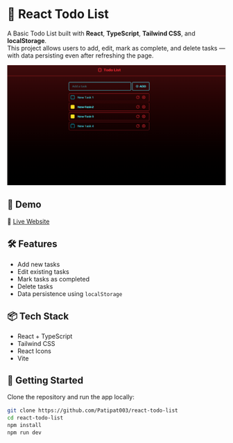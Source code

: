 # 📝 React Todo List

A Basic Todo List built with **React**, **TypeScript**, **Tailwind CSS**, and **localStorage**.  
This project allows users to add, edit, mark as complete, and delete tasks — with data persisting even after refreshing the page.

![screenshot](public/screenshot.png)

## 🚀 Demo
🔗 [Live Website](https://react-todo-list-khaki-rho.vercel.app/)

## 🛠️ Features
- Add new tasks
- Edit existing tasks
- Mark tasks as completed
- Delete tasks
- Data persistence using `localStorage`

## 📦 Tech Stack
- React + TypeScript
- Tailwind CSS
- React Icons
- Vite

## 🔧 Getting Started

Clone the repository and run the app locally:

```bash
git clone https://github.com/Patipat003/react-todo-list
cd react-todo-list
npm install
npm run dev
